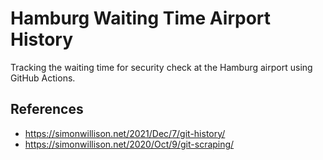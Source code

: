 # Hamburg Waiting Time Airport History

Tracking the waiting time for security check at the Hamburg airport using GitHub Actions.

## References

- https://simonwillison.net/2021/Dec/7/git-history/
- https://simonwillison.net/2020/Oct/9/git-scraping/
